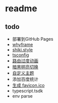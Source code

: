 # readme

## todo

- 部署到GitHub Pages
- [whyframe](https://whyframe.dev/)
- [shiki.style](https://shiki.style/)
- [tsconfig](https://github.com/vuejs/tsconfig)
- [路由过度动画](https://vitepress.dev/zh/guide/extending-default-theme#on-route-change)
- [暗黑明亮切换](https://vitepress.dev/zh/guide/extending-default-theme#on-appearance-toggle)
- [自定义主题](https://vitepress.dev/zh/reference/site-config#typed-theme-config)
- 添加百度统计
- [生成 favicon.ico](https://vitepress.dev/zh/reference/site-config#head)
- typescript.tsdk
- env parse

